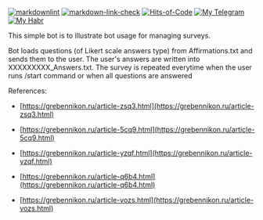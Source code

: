 [![markdownlint](https://github.com/alobzov/SurveyDemoBot/actions/workflows/mdl.yml/badge.svg)](https://github.com/alobzov/SurveyDemoBot/actions/workflows/mdl.yml)
[![markdown-link-check](https://github.com/alobzov/SurveyDemoBot/actions/workflows/mlc.yml/badge.svg)](https://github.com/alobzov/SurveyDemoBot/actions/workflows/mlc.yml)
[![Hits-of-Code](https://hitsofcode.com/github/alobzov/SurveyDemoBot?branch=main&label=Hits-of-Code)](https://hitsofcode.com/github/alobzov/SurveyDemoBot/view?branch=main&label=Hits-of-Code)
[![My Telegram](https://img.shields.io/badge/Telegram-contact-active?logo=telegram)](https://t.me/alobzov)
[![My Habr](https://img.shields.io/badge/Habr-read-active?logo=habr)](https://habr.com/users/alobzov)

This simple bot is to illustrate bot usage for managing surveys.

Bot loads questions (of Likert scale answers type) from Affirmations.txt and sends them to the user. The user's answers are written into XXXXXXXXX_Answers.txt. The survey is repeated everytime when the user runs /start command or when all questions are answered

References:

* [https://grebennikon.ru/article-zsq3.html](https://grebennikon.ru/article-zsq3.html)

* [https://grebennikon.ru/article-5cq9.html](https://grebennikon.ru/article-5cq9.html)

* [https://grebennikon.ru/article-yzqf.html](https://grebennikon.ru/article-yzqf.html)

* [https://grebennikon.ru/article-q6b4.html](https://grebennikon.ru/article-q6b4.html)

* [https://grebennikon.ru/article-vozs.html](https://grebennikon.ru/article-vozs.html)